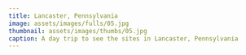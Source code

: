 ```yaml
---
title: Lancaster, Pennsylvania
image: assets/images/fulls/05.jpg
thumbnail: assets/images/thumbs/05.jpg
caption: A day trip to see the sites in Lancaster, Pennsylvania
---
```

